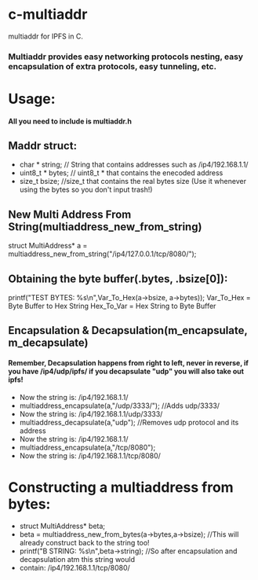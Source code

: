 # c-multiaddr

multiaddr for IPFS in C.

### Multiaddr provides easy networking protocols nesting, easy encapsulation of extra protocols, easy tunneling, etc.

# Usage:

#### All you need to include is multiaddr.h

## Maddr struct:

* char * string; // String that contains addresses such as /ip4/192.168.1.1/
* uint8_t * bytes; // uint8_t * that contains the enecoded address
* size_t bsize; //size_t that contains the real bytes size (Use it whenever using the bytes so you don't input trash!)

## New Multi Address From String(multiaddress_new_from_string)

struct MultiAddress* a = multiaddress_new_from_string("/ip4/127.0.0.1/tcp/8080/");

## Obtaining the byte buffer(.bytes, .bsize[0]):

  printf("TEST BYTES: %s\n",Var_To_Hex(a->bsize, a->bytes));
  Var_To_Hex = Byte Buffer to Hex String
  Hex_To_Var = Hex String to Byte Buffer

## Encapsulation & Decapsulation(m_encapsulate, m_decapsulate)

#### Remember, Decapsulation happens from right to left, never in reverse, if you have /ip4/udp/ipfs/ if you decapsulate "udp" you will also take out ipfs!

* Now the string is: /ip4/192.168.1.1/
* multiaddress_encapsulate(a,"/udp/3333/"); //Adds udp/3333/
* Now the string is: /ip4/192.168.1.1/udp/3333/
* multiaddress_decapsulate(a,"udp"); //Removes udp protocol and its address
* Now the string is: /ip4/192.168.1.1/
* multiaddress_encapsulate(a,"/tcp/8080");
* Now the string is: /ip4/192.168.1.1/tcp/8080/ 

# Constructing a multiaddress from bytes:

* struct MultiAddress* beta;
* beta = multiaddress_new_from_bytes(a->bytes,a->bsize); //This will already construct back to the string too!
* printf("B STRING: %s\n",beta->string);  //So after encapsulation and decapsulation atm this string would 
* contain: /ip4/192.168.1.1/tcp/8080/ 
 
